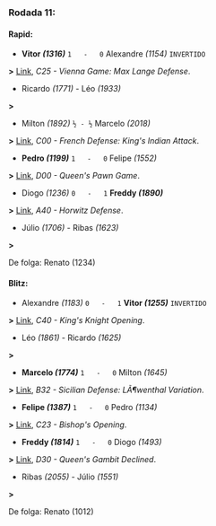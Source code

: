### Rodada 11:

#### Rapid:

* **Vitor *(1316)*** `1   -   0`  Alexandre *(1154)* `INVERTIDO`

**>** [Link](https://www.lichess.org/uzz6TLeb), *C25 - Vienna Game: Max Lange Defense*.
* Ricardo *(1771)*     -     Léo *(1933)*

 **>** 
* Milton *(1892)* `½ - ½` Marcelo *(2018)*

**>** [Link](https://www.lichess.org/Hveq9NYu), *C00 - French Defense: King's Indian Attack*.
* **Pedro *(1199)*** `1   -   0`  Felipe *(1552)*

**>** [Link](https://www.lichess.org/3tPc9vbg), *D00 - Queen's Pawn Game*.
* Diogo *(1236)* `0   -   1` **Freddy *(1890)***

**>** [Link](https://www.lichess.org/bzs5OTvF), *A40 - Horwitz Defense*.
* Júlio *(1706)*     -     Ribas *(1623)*

 **>** 

De folga: Renato (1234)

#### Blitz:

* Alexandre *(1183)* `0   -   1` **Vitor *(1255)*** `INVERTIDO`

**>** [Link](https://www.lichess.org/HrAy00oE), *C40 - King's Knight Opening*.
* Léo *(1861)*     -     Ricardo *(1625)*

 **>** 
* **Marcelo *(1774)*** `1   -   0`  Milton *(1645)*

**>** [Link](https://www.lichess.org/ddfdNyXJ), *B32 - Sicilian Defense: LÃ¶wenthal Variation*.
* **Felipe *(1387)*** `1   -   0`  Pedro *(1134)*

**>** [Link](https://www.lichess.org/XgzeSbk8), *C23 - Bishop's Opening*.
* **Freddy *(1814)*** `1   -   0`  Diogo *(1493)*

**>** [Link](https://www.lichess.org/xVTfL6Vs), *D30 - Queen's Gambit Declined*.
* Ribas *(2055)*     -     Júlio *(1551)*

 **>** 

De folga: Renato (1012)

